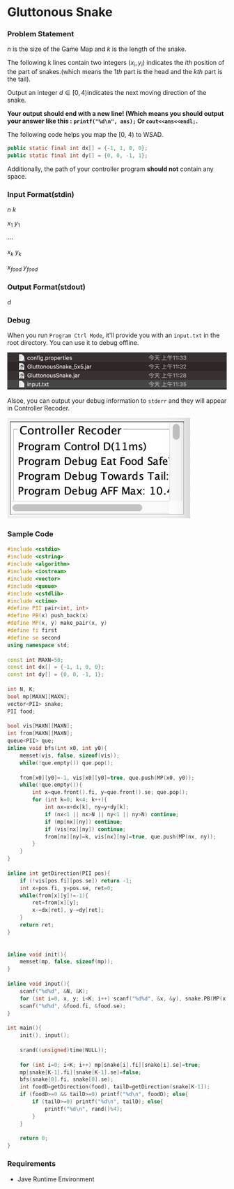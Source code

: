 # Gluttonous Snake

### Problem Statement

$n$ is the size of the Game Map and $k$ is the length of the snake.

The following k lines contain two integers $(x_i, y_i)$ indicates the $ith$ position of the part of snakes.(which means the $1th$ part is the head and the $kth$ part is the tail).

Output an integer $d \in [0, 4)$indicates the next moving direction of the snake.

**Your output should end with a new line! (Which means you should output your answer like this : `printf("%d\n", ans);` Or `cout<<ans<<endl;`.**

The following code helps you map the [0, 4) to WSAD.

```java
public static final int dx[] = {-1, 1, 0, 0};
public static final int dy[] = {0, 0, -1, 1};
```

Additionally, the path of your controller program **should not** contain any space.

### Input Format(stdin)

$n~k$

$x_1~y_1$

$\cdots$

$x_k~y_k$

$x_{food} ~ y_{food}$



### Output Format(stdout)
$d$

### Debug
When you run `Program Ctrl Mode`, it'll provide you with an `input.txt` in the root directory. You can use it to debug offline.

![Input.txt](input.png)

Alsoe, you can output your debug information to `stderr` and they will appear in Controller Recoder.

![Debug](ControllerRecoder.png)



### Sample Code

```cpp
#include <cstdio>
#include <cstring>
#include <algorithm>
#include <iostream>
#include <vector>
#include <queue>
#include <cstdlib>
#include <ctime>
#define PII pair<int, int>
#define PB(x) push_back(x)
#define MP(x, y) make_pair(x, y)
#define fi first
#define se second
using namespace std;

const int MAXN=50;
const int dx[] = {-1, 1, 0, 0};
const int dy[] = {0, 0, -1, 1};

int N, K;
bool mp[MAXN][MAXN];
vector<PII> snake;
PII food;

bool vis[MAXN][MAXN];
int from[MAXN][MAXN];
queue<PII> que;
inline void bfs(int x0, int y0){
	memset(vis, false, sizeof(vis));
	while(!que.empty()) que.pop();
	
	from[x0][y0]=-1, vis[x0][y0]=true, que.push(MP(x0, y0));
	while(!que.empty()){
		int x=que.front().fi, y=que.front().se; que.pop();
		for (int k=0; k<4; k++){
			int nx=x+dx[k], ny=y+dy[k];
			if (nx<1 || nx>N || ny<1 || ny>N) continue;
			if (mp[nx][ny]) continue;
			if (vis[nx][ny]) continue;
			from[nx][ny]=k, vis[nx][ny]=true, que.push(MP(nx, ny));
		}
	}
}

inline int getDirection(PII pos){
	if (!vis[pos.fi][pos.se]) return -1;
	int x=pos.fi, y=pos.se, ret=0;
	while(from[x][y]!=-1){
		ret=from[x][y];
		x-=dx[ret], y-=dy[ret];
	}
	return ret;
}


inline void init(){
	memset(mp, false, sizeof(mp));
}

inline void input(){
	scanf("%d%d", &N, &K);
	for (int i=0, x, y; i<K; i++) scanf("%d%d", &x, &y), snake.PB(MP(x, y));
	scanf("%d%d", &food.fi, &food.se);
}

int main(){
	init(), input();
	
	srand((unsigned)time(NULL));
	
	for (int i=0; i<K; i++) mp[snake[i].fi][snake[i].se]=true;
	mp[snake[K-1].fi][snake[K-1].se]=false;
	bfs(snake[0].fi, snake[0].se);
	int foodD=getDirection(food), tailD=getDirection(snake[K-1]);
	if (foodD>=0 && tailD>=0) printf("%d\n", foodD); else{
		if (tailD>=0) printf("%d\n", tailD); else{
			printf("%d\n", rand()%4);
		}
	}
	
	return 0;
}
```

### Requirements

* Jave Runtime Environment